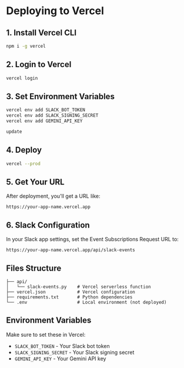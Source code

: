 # Deploying to Vercel

## 1. Install Vercel CLI
```bash
npm i -g vercel
```

## 2. Login to Vercel
```bash
vercel login
```

## 3. Set Environment Variables
```bash
vercel env add SLACK_BOT_TOKEN
vercel env add SLACK_SIGNING_SECRET
vercel env add GEMINI_API_KEY

update
```

## 4. Deploy
```bash
vercel --prod
```

## 5. Get Your URL
After deployment, you'll get a URL like:
```
https://your-app-name.vercel.app
```

## 6. Slack Configuration
In your Slack app settings, set the Event Subscriptions Request URL to:
```
https://your-app-name.vercel.app/api/slack-events
```

## Files Structure
```
├── api/
│   └── slack-events.py    # Vercel serverless function
├── vercel.json            # Vercel configuration
├── requirements.txt       # Python dependencies
└── .env                   # Local environment (not deployed)
```

## Environment Variables
Make sure to set these in Vercel:
- `SLACK_BOT_TOKEN` - Your Slack bot token
- `SLACK_SIGNING_SECRET` - Your Slack signing secret
- `GEMINI_API_KEY` - Your Gemini API key 